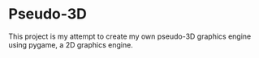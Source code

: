 # Pseudo-3D

This project is my attempt to create my own pseudo-3D graphics engine using pygame, a 2D graphics engine.
